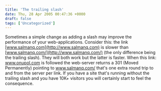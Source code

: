 ```yaml
---
title: 'The trailing slash'
date: Thu, 28 Apr 2005 00:47:36 +0000
draft: false
tags: ['Uncategorized']
---
```


Sometimes a simple change as adding a slash may improve the performance of your web-applications. Consider this: the link [www.salmanq.com](http://www.salmanq.com) is slower than [www.salmanq.com/](http://www.salmanq.com/) (the only difference being the trailing slash). They will both work but the latter is faster. When this link: www.onupol.com is followed the web-server returns a 301 (Moved Permanently) pointing to www.salmanq.com/ that's one extra round trip to and from the server per link. If you have a site that's running without the trailing slash and you have 10K+ visitors you will certainly start to feel the consequence.